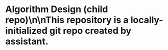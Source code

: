 ﻿# Algorithm Design (child repo)\n\nThis repository is a locally-initialized git repo created by assistant.
